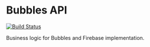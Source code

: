 # Bubbles API

[![Build Status](https://travis-ci.org/bubblesapp/api.svg?branch=master)](https://travis-ci.org/bubblesapp/api)

Business logic for Bubbles and Firebase implementation.
